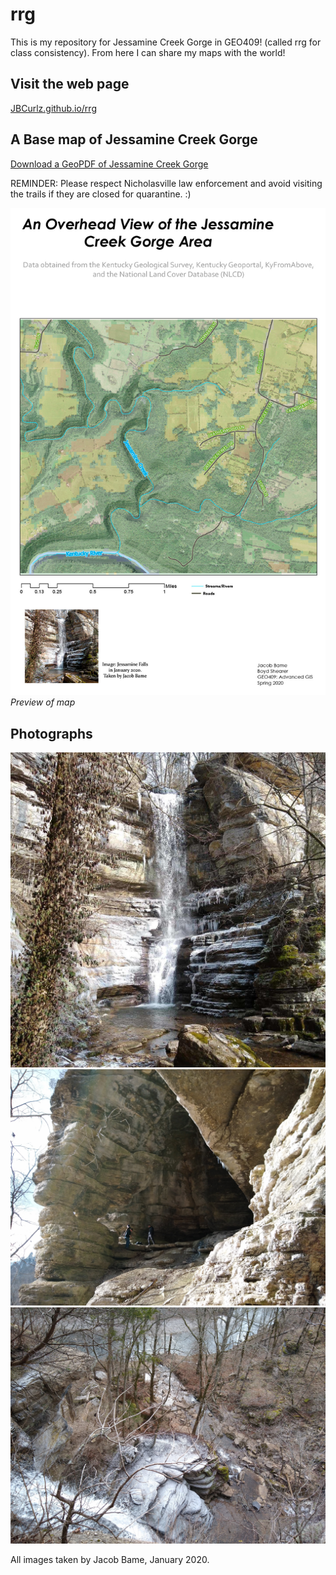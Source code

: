 # rrg
This is my repository for Jessamine Creek Gorge in GEO409! (called rrg for class consistency). From here I can share my maps with the world!
## Visit the web page

[JBCurlz.github.io/rrg](https://JBCurlz.github.io/rrg)

## A Base map of Jessamine Creek Gorge
[Download a GeoPDF of Jessamine Creek Gorge](basemap/jcg.pdf)

REMINDER: Please respect Nicholasville law enforcement and avoid visiting the trails if they are closed for quarantine. :)

![Preview of map](basemap/jcg.jpg)     
*Preview of map*

## Photographs

![Icy Jessamine Falls](graphics/JessamineFalls.jpg)
![Cave Entrance Along Jessamine Creek](graphics/CaveSystem.jpg)
![Overlook of the Falls and Creek](graphics/CreekOverlook.jpg)

All images taken by Jacob Bame, January 2020.